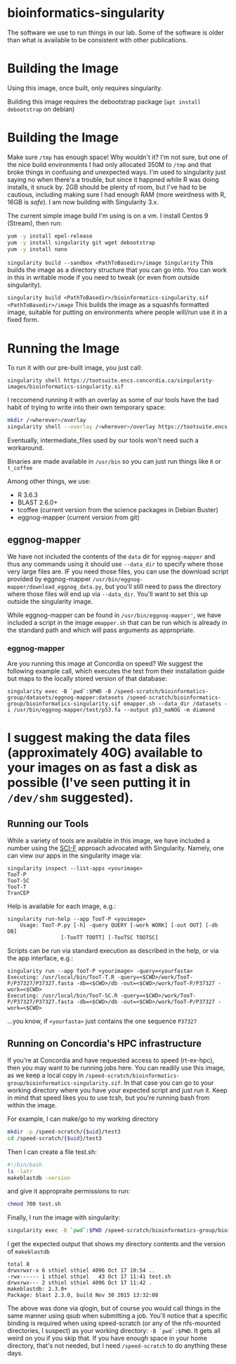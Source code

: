 # bioinformatics-singularity
The software we use to run things in our lab. Some of the software is older than what is available to be consistent with other publications.

# Building the Image
Using this image, once built, only requires singularity.

Building this image requires the debootstrap package (`apt install debootstrap` on debian)

# Building the Image
Make sure `/tmp` has enough space! Why wouldn't it? I'm not sure, but one of the nice build environments I had only allocated 350M to `/tmp` and that broke things in confusing and unexpected ways. I'm used to singularity just saying no when there's a trouble, but since it happned while R was doing installs, it snuck by. 2GB should be plenty of room, but I've had to be cautious, including making sure I had enough RAM (more weirdness with R, 16GB is *safe*). I am now building with Singularity 3.x.

The current simple image build I'm using is on a vm. I install Centos 9 (Stream), then run:
````sh
yum -y install epel-release
yum -y install singularity git wget debootstrap
yum -y install nano
````

`singularity build --sandbox <PathToBasedir>/image Singularity`
This builds the image as a directory structure that you can go into. You can work in this in writable mode if you need to tweak (or even from outside singularity). 

`singularity build <PathToBasedir>/bioinformatics-singularity.sif <PathToBasedir>/image`
This builds the image as a squashfs formatted image, suitable for putting on environments where people will/run use it in a fixed form.

# Running the Image
To run it with our pre-built image, you just call:

```singularity shell https://tootsuite.encs.concordia.ca/singularity-images/bioinformatics-singularity.sif```

I reccomend running it with an overlay as some of our tools have the bad habit of trying to write into their own temporary space:
````sh
mkdir /<wherever>/overlay
singularity shell --overlay /<wherever>/overlay https://tootsuite.encs.concordia.ca/singularity-images/bioinformatics-singularity.sif
````

Eventually, intermediate_files used by our tools won't need such a workaround.

Binaries are made available in ```/usr/bin``` so you can just run things like ```R``` or ```t_coffee```

Among other things, we use:
 * R 3.6.3
 * BLAST 2.6.0+
 * tcoffee (current version from the science packages in Debian Buster)
 * eggnog-mapper (current version from git)
 
## eggnog-mapper
We have not included the contents of the `data` dir for `eggnog-mapper` and thus any commands using it should use `--data_dir` to specify where those very large files are. IF you need those files, you can use the download script provided by eggnog-mapper `/usr/bin/eggnog-mapper/download_eggnog_data.py`, but you'll still need to pass the directory where those files will end up via `--data_dir`. You'll want to set this up outside the singularity image. 

While eggnog-mapper can be found in `/usr/bin/eggnog-mapper'`, we have included a script in the image `emapper.sh` that can be run which is already in the standard path and which will pass arguments as appropriate.

### eggnog-mapper
Are you running this image at Concordia on speed? We suggest the following example call, which executes the test from their installation guide but maps to the locally stored version of that database:

````
singularity exec -B `pwd`:$PWD -B /speed-scratch/bioinformatics-group/datasets/eggnog-mapper:datasets /speed-scratch/bioinformatics-group/bioinformatics-singularity.sif emapper.sh --data_dir /datasets -i /usr/bin/eggnog-mapper/test/p53.fa --output p53_maNOG -m diamond
````

I suggest making the data files (approximately 40G) available to your images on as fast a disk as possible (I've seen putting it in `/dev/shm` suggested).
=======

## Running our Tools
While a variety of tools are available in this image, we have included a number using the [SCI-F](https://sci-f.github.io/) approach advocated with Singularity. Namely, one can view our apps in the singularity image via:
```
singularity inspect --list-apps <yourimage>
TooT-P
TooT-SC
TooT-T
TranCEP
```

Help is available for each image, e.g.:
```
singularity run-help --app TooT-P <youimage>
    Usage: TooT-P.py [-h] -query QUERY [-work WORK] [-out OUT] [-db DB]
                 [-TooTT TOOTT] [-TooTSC TOOTSC]
```

Scripts can be run via standard execution as described in the help, or via the app interface, e.g.:
```
singularity run --app TooT-P <yourimage> -query=<yourfasta>
Executing: /usr/local/bin/TooT-T.R -query=<$CWD>/work/TooT-P/P37327/P37327.fasta -db=<$CWD>/db -out=<$CWD>/work/TooT-P/P37327 -work=<$CWD>
Executing: /usr/local/bin/TooT-SC.R -query=<$CWD>/work/TooT-P/P37327/P37327.fasta -db=<$CWD>/db -out=<$CWD>/work/TooT-P/P37327 -work=<$CWD>
```
...you know, if `<yourfasta>` just contains the one sequence `P37327`

 
## Running on Concordia's HPC infrastructure
If you're at Concordia and have requested access to speed (rt-ex-hpc), then you may want to be running jobs here. You can readily use this image, as we keep a local copy in ```/speed-scratch/bioinformatics-group/bioinformatics-singularity.sif```. In that case you can go to your working directory where you have your expected script and just run it. Keep in mind that speed likes you to use tcsh, but you're running bash from within the image.

For example, I can make/go to my working directory
```bash
mkdir -p /speed-scratch/{$uid}/test3
cd /speed-scratch/{$uid}/test3
```
Then I can create a file test.sh:
```bash
#!/bin/bash
ls -latr
makeblastdb -version
```

and give it appropraite permissions to run:
```bash
chmod 700 test.sh
```

Finally, I run the image with singularity:
```bash
singularity exec -B `pwd`:$PWD /speed-scratch/bioinformatics-group/bioinformatics-singularity.sif ./test.sh
```

I get the expected output that shows my directory contents and the version of ```makeblastdb```
```
total 8
drwxrwxr-x 6 sthiel sthiel 4096 Oct 17 10:54 ..
-rwx------ 1 sthiel sthiel   43 Oct 17 11:41 test.sh
drwxrwx--- 2 sthiel sthiel 4096 Oct 17 11:42 .
makeblastdb: 2.3.0+
Package: blast 2.3.0, build Nov 30 2015 13:32:08
```

The above was done via qlogin, but of course you would call things in the same manner using qsub when submitting a job. You'll notice that a specific binding is required when using speed-scratch (or any of the nfs-mounted directories, I suspect) as your working directory: ```-B `pwd`:$PWD```. It gets all weird on you if you skip that. If you have enough space in your home directory, that's not needed, but I need ```/speed-scratch``` to do anything these days.

